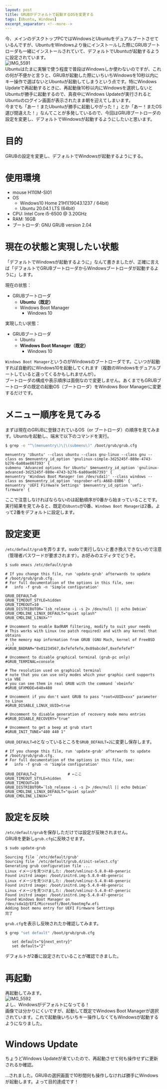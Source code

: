 ```yaml
---
layout: post
title: GRUBがデフォルトで起動するOSを変更する
tags: [Ubuntu, Windows]
excerpt_separator: <!--more-->
---
```


今、メインのデスクトップPCではWindowsとUbuntuをデュアルブートさせているんですが、UbuntuをWindowsより後にインストールした際にGRUBブートローダも一緒にインストールされていて、デフォルトでUbuntuが起動するように設定されています。  
![IMG_5591](../../../assets/img/post/IMG_5591.JPG)  
Ubuntuはたまに実験で使う程度で普段はWindowsしか使わないのですが、これの何が不便かと言うと、GRUBが起動した際にいちいちWindowsを10秒以内にキー操作で選ばないとUbuntuが起動してしまうという点です。特にWindows Updateで再起動するときに、再起動後10秒以内にWindowsを選択しないとUbuntuが勝手に起動するので、真夜中にWindows Updateが実行されるとUbuntuのログイン画面が表示されたまま朝を迎えてしまいます。  
今までも「あー！またUbuntuが勝手に起動しやがった！」とか「あー！またOS選び間違えた！」なんてことが多発しているので、今回はGRUBブートローダの設定を変更し、デフォルトでWindowsが起動するようにしたいと思います。

<!--more-->

# 目的

GRUBの設定を変更し、デフォルトでWindowsが起動するようにする。



# 使用環境

- mouse H110M-SI01
- OS
  - Windows10 Home 21H1(19043.1237 / 64bit)
  - Ubuntu 20.04.1 LTS (64bit)
- CPU: Intel Core i5-6500 @ 3.20GHz
- RAM: 16GB
- ブートローダ: GNU GRUB version 2.04



# 現在の状態と実現したい状態

「デフォルトでWindowsが起動するように」なんて書きましたが、正確に言えば「デフォルトでGRUBブートローダからWindowsブートローダが起動するように」します。  

現在の状態：

- GRUBブートローダ
  - **Ubuntu（既定）**
  - Windows Boot Manager
    - Windows 10  
      

実現したい状態：

- GRUBブートローダ
  - Ubuntu
  - **Windows Boot Manager（既定）**
    - Windows 10

``Windows Boot Manager``というのがWindowsのブートローダです。こいつが起動すれば自動的にWindows10を起動してくれます（複数のWindowsをデュアルブートしていると違ってくるかもしれませんが）。  
ブートローダの構成や表示順序は面倒なので変更しません。あくまでもGRUBブートローダの既定の起動OS（ブートローダ）をWindows Boor Managerに変更するだけです。



# メニュー順序を見てみる

まずは現在のGRUBに登録されているOS（or ブートローダ）の順序を見てみます。Ubuntuを起動し、端末で以下のコマンドを実行。  

```bash
$ grep -e "^\(menuentry\)\|\(submenu\)" /boot/grub/grub.cfg
```

```
menuentry 'Ubuntu' --class ubuntu --class gnu-linux --class gnu --class os $menuentry_id_option 'gnulinux-simple-3d25245f-880e-4743-b276-6a80ae867393' {
submenu 'Advanced options for Ubuntu' $menuentry_id_option 'gnulinux-advanced-3d25245f-880e-4743-b276-6a80ae867393' {
menuentry 'Windows Boot Manager (on /dev/sda1)' --class windows --class os $menuentry_id_option 'osprober-efi-A66D-E0B6' {
menuentry 'UEFI Firmware Settings' $menuentry_id_option 'uefi-firmware' {
```

ここで注意しなければならないのは起動順序が0番から始まっていることです。実行結果を見てみると、既定の``Ubuntu``が0番、``Windows Boot Manager``は2番。よって2番をデフォルトに設定します。



# 設定変更

``/etc/default/grub``を弄ります。sudoで実行しないと書き換えできないので注意（管理者パスワードが要求されます）。お好みのエディタでどうぞ。  

```bash
$ sudo emacs /etc/default/grub
```

```
# If you change this file, run 'update-grub' afterwards to update
# /boot/grub/grub.cfg.
# For full documentation of the options in this file, see:
#   info -f grub -n 'Simple configuration'

GRUB_DEFAULT=0
GRUB_TIMEOUT_STYLE=hidden
GRUB_TIMEOUT=10
GRUB_DISTRIBUTOR=`lsb_release -i -s 2> /dev/null || echo Debian`
GRUB_CMDLINE_LINUX_DEFAULT="quiet splash"
GRUB_CMDLINE_LINUX=""

# Uncomment to enable BadRAM filtering, modify to suit your needs
# This works with Linux (no patch required) and with any kernel that obtains
# the memory map information from GRUB (GNU Mach, kernel of FreeBSD ...)
#GRUB_BADRAM="0x01234567,0xfefefefe,0x89abcdef,0xefefefef"

# Uncomment to disable graphical terminal (grub-pc only)
#GRUB_TERMINAL=console

# The resolution used on graphical terminal
# note that you can use only modes which your graphic card supports via VBE
# you can see them in real GRUB with the command `vbeinfo'
#GRUB_GFXMODE=640x480

# Uncomment if you don't want GRUB to pass "root=UUID=xxx" parameter to Linux
#GRUB_DISABLE_LINUX_UUID=true

# Uncomment to disable generation of recovery mode menu entries
#GRUB_DISABLE_RECOVERY="true"

# Uncomment to get a beep at grub start
#GRUB_INIT_TUNE="480 440 1"
```

``GRUB_DEFAULT=0``となっているところを``GRUB_DEFAULT=2``に変更し保存します。  

```
# If you change this file, run 'update-grub' afterwards to update
# /boot/grub/grub.cfg.
# For full documentation of the options in this file, see:
#   info -f grub -n 'Simple configuration'

GRUB_DEFAULT=2				# ←ここ
GRUB_TIMEOUT_STYLE=hidden
GRUB_TIMEOUT=10
GRUB_DISTRIBUTOR=`lsb_release -i -s 2> /dev/null || echo Debian`
GRUB_CMDLINE_LINUX_DEFAULT="quiet splash"
GRUB_CMDLINE_LINUX=""
```



# 設定を反映

``/etc/default/grub``を保存しただけでは設定が反映されません。  
GRUBを更新し``grub.cfg``に反映させます。

```bash
$ sudo update-grub
```

```
Sourcing file `/etc/default/grub'
Sourcing file `/etc/default/grub.d/init-select.cfg'
Generating grub configuration file ...
Linux イメージを見つけました: /boot/vmlinuz-5.8.0-48-generic
Found initrd image: /boot/initrd.img-5.8.0-48-generic
Linux イメージを見つけました: /boot/vmlinuz-5.4.0-48-generic
Found initrd image: /boot/initrd.img-5.4.0-48-generic
Linux イメージを見つけました: /boot/vmlinuz-5.4.0-47-generic
Found initrd image: /boot/initrd.img-5.4.0-47-generic
Found Windows Boot Manager on /dev/sda1@/EFI/Microsoft/Boot/bootmgfw.efi
Adding boot menu entry for UEFI Firmware Settings
完了
```

``grub.cfg``を表示し反映されたか確認してみます。  

```bash
$ grep "set default" /boot/grub/grub.cfg
```

```
   set default="${next_entry}"
   set default="2"
```

デフォルトが2番に設定されていることが確認できました。

# 再起動

再起動してみます。  
![IMG_5592](../../../assets/img/post/IMG_5592.JPG)  
よし、Windowsがデフォルトになってる！  
画像では分かりにくいですが、起動して既定でWindows Boot Managerが選択されています。これで起動後いちいちキー操作しなくてもWindowsが起動するようになりました。



# Windows Update

ちょうどWindows Updateが来ていたので、再起動させて何も操作せずに更新されるか確認。   

…されました。GRUBの選択画面で10秒間何も操作しなければ勝手にWindowsが起動します。よって目的達成です！
